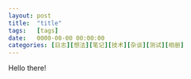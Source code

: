 ```yaml
---
layout: post
title:  "title"
tags:   [tags]
date:   0000-00-00 00:00:00
categories: [日志][想法][笔记][技术][杂谈][测试][相册]
---
```

Hello there!
